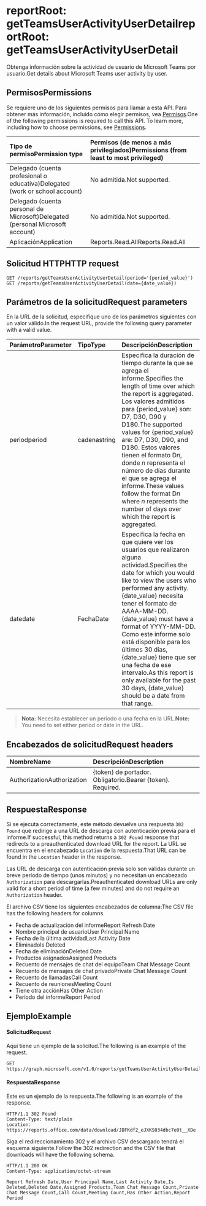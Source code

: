 # <a name="reportroot-getteamsuseractivityuserdetail"></a><span data-ttu-id="5a969-101">reportRoot: getTeamsUserActivityUserDetail</span><span class="sxs-lookup"><span data-stu-id="5a969-101">reportRoot: getTeamsUserActivityUserDetail</span></span>

<span data-ttu-id="5a969-102">Obtenga información sobre la actividad de usuario de Microsoft Teams por usuario.</span><span class="sxs-lookup"><span data-stu-id="5a969-102">Get details about Microsoft Teams user activity by user.</span></span>

## <a name="permissions"></a><span data-ttu-id="5a969-103">Permisos</span><span class="sxs-lookup"><span data-stu-id="5a969-103">Permissions</span></span>

<span data-ttu-id="5a969-p101">Se requiere uno de los siguientes permisos para llamar a esta API. Para obtener más información, incluido cómo elegir permisos, vea [Permisos](../../../concepts/permissions_reference.md).</span><span class="sxs-lookup"><span data-stu-id="5a969-p101">One of the following permissions is required to call this API. To learn more, including how to choose permissions, see [Permissions](../../../concepts/permissions_reference.md).</span></span>

| <span data-ttu-id="5a969-106">Tipo de permiso</span><span class="sxs-lookup"><span data-stu-id="5a969-106">Permission type</span></span>                        | <span data-ttu-id="5a969-107">Permisos (de menos a más privilegiados)</span><span class="sxs-lookup"><span data-stu-id="5a969-107">Permissions (from least to most privileged)</span></span> |
| :------------------------------------- | :--------------------------------------- |
| <span data-ttu-id="5a969-108">Delegado (cuenta profesional o educativa)</span><span class="sxs-lookup"><span data-stu-id="5a969-108">Delegated (work or school account)</span></span>     | <span data-ttu-id="5a969-109">No admitida.</span><span class="sxs-lookup"><span data-stu-id="5a969-109">Not supported.</span></span>                           |
| <span data-ttu-id="5a969-110">Delegado (cuenta personal de Microsoft)</span><span class="sxs-lookup"><span data-stu-id="5a969-110">Delegated (personal Microsoft account)</span></span> | <span data-ttu-id="5a969-111">No admitida.</span><span class="sxs-lookup"><span data-stu-id="5a969-111">Not supported.</span></span>                           |
| <span data-ttu-id="5a969-112">Aplicación</span><span class="sxs-lookup"><span data-stu-id="5a969-112">Application</span></span>                            | <span data-ttu-id="5a969-113">Reports.Read.All</span><span class="sxs-lookup"><span data-stu-id="5a969-113">Reports.Read.All</span></span>                         |

## <a name="http-request"></a><span data-ttu-id="5a969-114">Solicitud HTTP</span><span class="sxs-lookup"><span data-stu-id="5a969-114">HTTP request</span></span>

<!-- { "blockType": "ignored" } -->

```http
GET /reports/getTeamsUserActivityUserDetail(period='{period_value}')
GET /reports/getTeamsUserActivityUserDetail(date={date_value})
```

## <a name="request-parameters"></a><span data-ttu-id="5a969-115">Parámetros de la solicitud</span><span class="sxs-lookup"><span data-stu-id="5a969-115">Request parameters</span></span>

<span data-ttu-id="5a969-116">En la URL de la solicitud, especifique uno de los parámetros siguientes con un valor válido.</span><span class="sxs-lookup"><span data-stu-id="5a969-116">In the request URL, provide the following query parameter with a valid value.</span></span>

| <span data-ttu-id="5a969-117">Parámetro</span><span class="sxs-lookup"><span data-stu-id="5a969-117">Parameter</span></span> | <span data-ttu-id="5a969-118">Tipo</span><span class="sxs-lookup"><span data-stu-id="5a969-118">Type</span></span>   | <span data-ttu-id="5a969-119">Descripción</span><span class="sxs-lookup"><span data-stu-id="5a969-119">Description</span></span>                              |
| :-------- | :----- | :--------------------------------------- |
| <span data-ttu-id="5a969-120">period</span><span class="sxs-lookup"><span data-stu-id="5a969-120">period</span></span>    | <span data-ttu-id="5a969-121">cadena</span><span class="sxs-lookup"><span data-stu-id="5a969-121">string</span></span> | <span data-ttu-id="5a969-122">Especifica la duración de tiempo durante la que se agrega el informe.</span><span class="sxs-lookup"><span data-stu-id="5a969-122">Specifies the length of time over which the report is aggregated.</span></span> <span data-ttu-id="5a969-123">Los valores admitidos para {period_value} son: D7, D30, D90 y D180.</span><span class="sxs-lookup"><span data-stu-id="5a969-123">The supported values for {period_value} are: D7, D30, D90, and D180.</span></span> <span data-ttu-id="5a969-124">Estos valores tienen el formato D*n*, donde *n* representa el número de días durante el que se agrega el informe.</span><span class="sxs-lookup"><span data-stu-id="5a969-124">These values follow the format D*n* where *n* represents the number of days over which the report is aggregated.</span></span> |
| <span data-ttu-id="5a969-125">date</span><span class="sxs-lookup"><span data-stu-id="5a969-125">date</span></span>      | <span data-ttu-id="5a969-126">Fecha</span><span class="sxs-lookup"><span data-stu-id="5a969-126">Date</span></span>   | <span data-ttu-id="5a969-127">Especifica la fecha en que quiere ver los usuarios que realizaron alguna actividad.</span><span class="sxs-lookup"><span data-stu-id="5a969-127">Specifies the date for which you would like to view the users who performed any activity.</span></span> <span data-ttu-id="5a969-128">{date_value} necesita tener el formato de AAAA-MM-DD.</span><span class="sxs-lookup"><span data-stu-id="5a969-128">{date_value} must have a format of YYYY-MM-DD.</span></span> <span data-ttu-id="5a969-129">Como este informe solo está disponible para los últimos 30 días, {date_value} tiene que ser una fecha de ese intervalo.</span><span class="sxs-lookup"><span data-stu-id="5a969-129">As this report is only available for the past 30 days, {date_value} should be a date from that range.</span></span> |

> <span data-ttu-id="5a969-130">**Nota:** Necesita establecer un período o una fecha en la URL.</span><span class="sxs-lookup"><span data-stu-id="5a969-130">**Note:** You need to set either period or date in the URL.</span></span>

## <a name="request-headers"></a><span data-ttu-id="5a969-131">Encabezados de solicitud</span><span class="sxs-lookup"><span data-stu-id="5a969-131">Request headers</span></span>

| <span data-ttu-id="5a969-132">Nombre</span><span class="sxs-lookup"><span data-stu-id="5a969-132">Name</span></span>          | <span data-ttu-id="5a969-133">Descripción</span><span class="sxs-lookup"><span data-stu-id="5a969-133">Description</span></span>               |
| :------------ | :------------------------ |
| <span data-ttu-id="5a969-134">Authorization</span><span class="sxs-lookup"><span data-stu-id="5a969-134">Authorization</span></span> | <span data-ttu-id="5a969-p104">{token} de portador. Obligatorio.</span><span class="sxs-lookup"><span data-stu-id="5a969-p104">Bearer {token}. Required.</span></span> |

## <a name="response"></a><span data-ttu-id="5a969-137">Respuesta</span><span class="sxs-lookup"><span data-stu-id="5a969-137">Response</span></span>

<span data-ttu-id="5a969-138">Si se ejecuta correctamente, este método devuelve una respuesta `302 Found` que redirige a una URL de descarga con autenticación previa para el informe.</span><span class="sxs-lookup"><span data-stu-id="5a969-138">If successful, this method returns a `302 Found` response that redirects to a preauthenticated download URL for the report.</span></span> <span data-ttu-id="5a969-139">La URL se encuentra en el encabezado `Location` de la respuesta.</span><span class="sxs-lookup"><span data-stu-id="5a969-139">That URL can be found in the `Location` header in the response.</span></span>

<span data-ttu-id="5a969-140">Las URL de descarga con autenticación previa solo son válidas durante un breve período de tiempo (unos minutos) y no necesitan un encabezado `Authorization` para descargarlas.</span><span class="sxs-lookup"><span data-stu-id="5a969-140">Preauthenticated download URLs are only valid for a short period of time (a few minutes) and do not require an `Authorization` header.</span></span>

<span data-ttu-id="5a969-141">El archivo CSV tiene los siguientes encabezados de columna:</span><span class="sxs-lookup"><span data-stu-id="5a969-141">The CSV file has the following headers for columns.</span></span>

- <span data-ttu-id="5a969-142">Fecha de actualización del informe</span><span class="sxs-lookup"><span data-stu-id="5a969-142">Report Refresh Date</span></span>
- <span data-ttu-id="5a969-143">Nombre principal de usuario</span><span class="sxs-lookup"><span data-stu-id="5a969-143">User Principal Name</span></span>
- <span data-ttu-id="5a969-144">Fecha de la última actividad</span><span class="sxs-lookup"><span data-stu-id="5a969-144">Last Activity Date</span></span>
- <span data-ttu-id="5a969-145">Eliminado</span><span class="sxs-lookup"><span data-stu-id="5a969-145">Is Deleted</span></span>
- <span data-ttu-id="5a969-146">Fecha de eliminación</span><span class="sxs-lookup"><span data-stu-id="5a969-146">Deleted Date</span></span>
- <span data-ttu-id="5a969-147">Productos asignados</span><span class="sxs-lookup"><span data-stu-id="5a969-147">Assigned Products</span></span>
- <span data-ttu-id="5a969-148">Recuento de mensajes de chat del equipo</span><span class="sxs-lookup"><span data-stu-id="5a969-148">Team Chat Message Count</span></span>
- <span data-ttu-id="5a969-149">Recuento de mensajes de chat privado</span><span class="sxs-lookup"><span data-stu-id="5a969-149">Private Chat Message Count</span></span>
- <span data-ttu-id="5a969-150">Recuento de llamadas</span><span class="sxs-lookup"><span data-stu-id="5a969-150">Call Count</span></span>
- <span data-ttu-id="5a969-151">Recuento de reuniones</span><span class="sxs-lookup"><span data-stu-id="5a969-151">Meeting Count</span></span>
- <span data-ttu-id="5a969-152">Tiene otra acción</span><span class="sxs-lookup"><span data-stu-id="5a969-152">Has Other Action</span></span>
- <span data-ttu-id="5a969-153">Período del informe</span><span class="sxs-lookup"><span data-stu-id="5a969-153">Report Period</span></span>

## <a name="example"></a><span data-ttu-id="5a969-154">Ejemplo</span><span class="sxs-lookup"><span data-stu-id="5a969-154">Example</span></span>

#### <a name="request"></a><span data-ttu-id="5a969-155">Solicitud</span><span class="sxs-lookup"><span data-stu-id="5a969-155">Request</span></span>

<span data-ttu-id="5a969-156">Aquí tiene un ejemplo de la solicitud.</span><span class="sxs-lookup"><span data-stu-id="5a969-156">The following is an example of the request.</span></span>

<!-- {
  "blockType": "request",
  "name": "reportroot_getteamsuseractivityuserdetail"
}-->

```http
GET https://graph.microsoft.com/v1.0/reports/getTeamsUserActivityUserDetail(period='D7')
```

#### <a name="response"></a><span data-ttu-id="5a969-157">Respuesta</span><span class="sxs-lookup"><span data-stu-id="5a969-157">Response</span></span>

<span data-ttu-id="5a969-158">Este es un ejemplo de la respuesta.</span><span class="sxs-lookup"><span data-stu-id="5a969-158">The following is an example of the response.</span></span>

<!-- { "blockType": "ignored" } --> 

```http
HTTP/1.1 302 Found
Content-Type: text/plain
Location: https://reports.office.com/data/download/JDFKdf2_eJXKS034dbc7e0t__XDe
```

<span data-ttu-id="5a969-159">Siga el redireccionamiento 302 y el archivo CSV descargado tendrá el esquema siguiente.</span><span class="sxs-lookup"><span data-stu-id="5a969-159">Follow the 302 redirection and the CSV file that downloads will have the following schema.</span></span>

<!-- {
  "blockType": "response",
  "truncated": true,
  "@odata.type": "stream"
} -->

```http
HTTP/1.1 200 OK
Content-Type: application/octet-stream

Report Refresh Date,User Principal Name,Last Activity Date,Is Deleted,Deleted Date,Assigned Products,Team Chat Message Count,Private Chat Message Count,Call Count,Meeting Count,Has Other Action,Report Period
```

